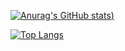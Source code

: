 [![Anurag's GitHub stats](https://github-readme-stats.vercel.app/api?username=alex-straw&theme=radical&hide_border=True))](https://github.com/anuraghazra/github-readme-stats)

[![Top Langs](https://github-readme-stats.vercel.app/api/top-langs/?username=alex-straw&hide=html,jupyter%20notebook&theme=radical&hide_border=True)](https://github.com/anuraghazra/github-readme-stats)
